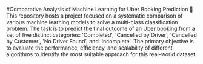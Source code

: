 #Comparative Analysis of Machine Learning for Uber Booking Prediction 🚗
This repository hosts a project focused on a systematic comparison of various machine learning models to solve a multi-class classification problem. The task is to predict the final outcome of an Uber booking from a set of five distinct categories: 'Completed', 'Cancelled by Driver', 'Cancelled by Customer', 'No Driver Found', and 'Incomplete'. The primary objective is to evaluate the performance, efficiency, and scalability of different algorithms to identify the most suitable approach for this real-world dataset.
